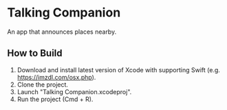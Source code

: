 # Talking Companion

An app that announces places nearby. 

## How to Build

1. Download and install latest version of Xcode with supporting Swift (e.g. https://imzdl.com/osx.php).
2. Clone the project.
3. Launch "Talking Companion.xcodeproj".
4. Run the project (Cmd + R).


